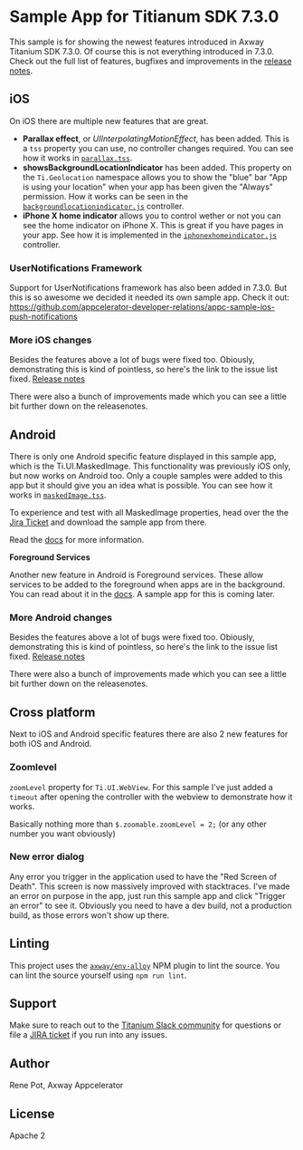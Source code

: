 # Sample App for Titianum SDK 7.3.0

This sample is for showing the newest features introduced in Axway Titanium SDK 7.3.0. Of course this is not everything introduced in 7.3.0. Check out the full list of features, bugfixes and improvements in the [release notes](https://docs.appcelerator.com/platform/latest/#!/guide/Titanium_SDK_7.3.0.GA_Release_Note). 

## iOS
On iOS there are multiple new features that are great. 

- **Parallax effect**, or *UIInterpolatingMotionEffect*, has been added. This is a `tss` property you can use, no controller changes required. You can see how it works in [`parallax.tss`](https://github.com/appcelerator-developer-relations/appc-sample-ti730/blob/master/app/styles/ios/parallax.tss#L8).
- **showsBackgroundLocationIndicator** has been added. This property on the `Ti.Geolocation` namespace allows you to show the "blue" bar "App is using your location" when your app has been given the "Always" permission. How it works can be seen in the [`backgroundlocationindicator.js`](https://github.com/appcelerator-developer-relations/appc-sample-ti730/blob/master/app/controllers/ios/backgroundlocationindicator.js) controller.
- **iPhone X home indicator** allows you to control wether or not you can see the home indicator on iPhone X. This is great if you have pages in your app. See how it is implemented in the [`iphonexhomeindicator.js`](https://github.com/appcelerator-developer-relations/appc-sample-ti730/blob/master/app/controllers/ios/iphonexhomeindicator.js) controller.


### UserNotifications Framework
Support for UserNotifications framework has also been added in 7.3.0. But this is so awesome we decided it needed its own sample app. Check it out: <https://github.com/appcelerator-developer-relations/appc-sample-ios-push-notifications>

### More iOS changes

Besides the features above a lot of bugs were fixed too. Obiously, demonstrating this is kind of pointless, so here's the link to the issue list fixed. [Release notes](https://docs.appcelerator.com/platform/latest/#!/guide/Titanium_SDK_7.3.0.GA_Release_Note)

There were also a bunch of improvements made which you can see a little bit further down on the releasenotes.

## Android
There is only one Android specific feature displayed in this sample app, which is the Ti.UI.MaskedImage. This functionality was previously iOS only, but now works on Android too. Only a couple samples were added to this app but it should give you an idea what is possible. You can see how it works in [`maskedImage.tss`](https://github.com/appcelerator-developer-relations/appc-sample-ti730/blob/master/app/styles/android/maskedImage.tss). 

To experience and test with all MaskedImage properties, head over the the [Jira Ticket](https://jira.appcelerator.org/browse/TIMOB-17363) and download the sample app from there.

Read the [docs](https://docs.appcelerator.com/platform/latest/#!/api/Titanium.UI.MaskedImage) for more information.

**Foreground Services**

Another new feature in Android is Foreground services. These allow services to be added to the foreground when apps are in the background. You can read about it in the [docs](https://docs.appcelerator.com/platform/latest/#!/api/Titanium.Android.Service-method-foregroundNotify). A sample app for this is coming later.


### More Android changes
Besides the features above a lot of bugs were fixed too. Obiously, demonstrating this is kind of pointless, so here's the link to the issue list fixed. [Release notes](https://docs.appcelerator.com/platform/latest/#!/guide/Titanium_SDK_7.3.0.GA_Release_Note)

There were also a bunch of improvements made which you can see a little bit further down on the releasenotes.

## Cross platform
Next to iOS and Android specific features there are also 2 new features for both iOS and Android. 


### Zoomlevel
 `zoomLevel` property for `Ti.UI.WebView`.  For this sample I've just added a `timeout` after opening the controller with the webview to demonstrate how it works. 

Basically nothing more than `$.zoomable.zoomLevel = 2;` (or any other number you want obviously)

### New error dialog
Any error you trigger in the application used to have the "Red Screen of Death". This screen is now massively improved with stacktraces. I've made an error on purpose in the app, just run this sample app and click "Trigger an error" to see it. Obviously you need to have a dev build, not a production build, as those errors won't show up there.

## Linting

This project uses the [`axway/env-alloy`](https://github.com/appcelerator/eslint-config-axway#alloy-apps) NPM plugin
to lint the source. You can lint the source yourself using `npm run lint`.

## Support

Make sure to reach out to the [Titanium Slack community](http://tislack.org) for questions or file a [JIRA ticket](https://jira.appcelerator.org)
if you run into any issues.

## Author

Rene Pot, Axway Appcelerator

## License

Apache 2
